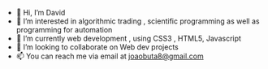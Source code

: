 - 👋 Hi, I’m David
- 👀 I’m interested in algorithmic trading , scientific programming as well as programming for automation
- 🌱 I’m currently web development , using CSS3 , HTML5, Javascript
- 💞️ I’m looking to collaborate on Web dev projects
- 📫 You can reach me via email at joaobuta8@gmail.com

